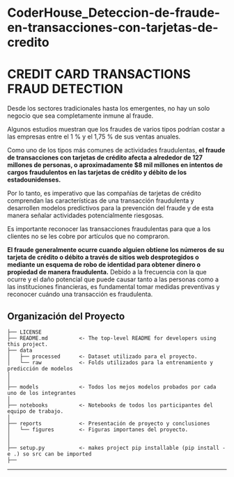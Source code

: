 # CoderHouse_Deteccion-de-fraude-en-transacciones-con-tarjetas-de-credito


CREDIT CARD TRANSACTIONS FRAUD DETECTION
==============================

Desde los sectores tradicionales hasta los emergentes, no hay un solo negocio que sea completamente inmune al fraude. 

Algunos estudios muestran que los fraudes de varios tipos podrían costar a las empresas entre el 1 % y el 1,75 % de sus ventas anuales.


Como uno de los tipos más comunes de actividades fraudulentas, **el fraude de transacciones con tarjetas de crédito afecta a alrededor de 127 millones de personas, o aproximadamente $8 mil millones en intentos de cargos fraudulentos en las tarjetas de crédito y débito de los estadounidenses.** 

Por lo tanto, es imperativo que las compañías de tarjetas de crédito comprendan las características de una transacción fraudulenta y desarrollen modelos predictivos para la prevención del fraude y de esta manera señalar actividades potencialmente riesgosas.


Es importante reconocer las transacciones fraudulentas para que a los clientes no se les cobre por artículos que no compraron.


**El fraude generalmente ocurre cuando alguien obtiene los números de su tarjeta de crédito o débito a través de sitios web desprotegidos o mediante un esquema de robo de identidad para obtener dinero o propiedad de manera fraudulenta.** Debido a la frecuencia con la que ocurre y el daño potencial que puede causar tanto a las personas como a las instituciones financieras, es fundamental tomar medidas preventivas y reconocer cuándo una transacción es fraudulenta.


Organización del Proyecto
------------

    ├── LICENSE
    ├── README.md          <- The top-level README for developers using this project.
    ├── data
    │   ├── processed      <- Dataset utilizado para el proyecto.
    │   └── raw            <- Folds utilizados para la entrenamiento y predicción de modelos
    │
    │
    ├── models             <- Todos los mejos modelos probados por cada uno de los integrantes
    │
    ├── notebooks          <- Notebooks de todos los participantes del equipo de trabajo. 
    │
    ├── reports            <- Presentación de proyecto y conclusiones
    │   └── figures        <- Figuras importanes del proyecto. 
    │
    │
    ├── setup.py           <- makes project pip installable (pip install -e .) so src can be imported
    ├── 
--------
